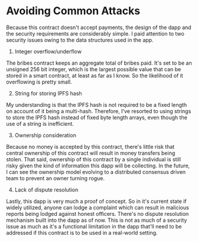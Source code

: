 # Avoiding Common Attacks

Because this contract doesn't accept payments, the design of the dapp and the security requirements are considerably simple. I paid attention to two security issues owing to the data structures used in the app.

1. Integer overflow/underflow

The bribes contract keeps an aggregate total of bribes paid. It's set to be an unsigned 256 bit integer, which is the largest possible value that can be stored in a smart contract, at least as far as I know. So the likelihood of it overflowing is pretty small. 

2. String for storing IPFS hash

My understanding is that the IPFS hash is not required to be a fixed length on account of it being a multi-hash. Therefore, I've resorted to using strings to store the IPFS hash instead of fixed byte length arrays, even though the use of a string is inefficient.

3. Ownership consideration

Because no money is accepted by this contract, there's little risk that central ownership of this contract will result in money transfers being stolen. That said, ownership of this contract by a single individual is still risky given the kind of information this dapp will be collecting. In the future, I can see the ownership model evolving to a distributed consensus driven team to prevent an owner turning rogue.  

4. Lack of dispute resolution

Lastly, this dapp is very much a proof of concept. So in it's current state if widely utilized, anyone can lodge a complaint which can result in malicious reports being lodged against honest officers. There's no dispute resolution mechanism built into the dapp as of now. This is not as much of a security issue as much as it's a functional limitation in the dapp that'll need to be addressed if this contract is to be used in a real-world setting.

